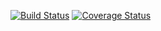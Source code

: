 [![Build Status](https://codeship.com/projects/0d2d9ca0-6785-0132-e683-1616d65bb20b/status?branch=master)]()
[![Coverage Status](https://img.shields.io/coveralls/mariuszfoltak/my-budget.svg)](https://coveralls.io/r/mariuszfoltak/my-budget?branch=master)
